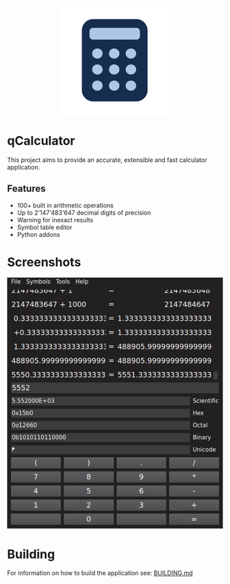 <div align="center">
  <img src="res/icon.png" alt="icon"/>
</div>

# qCalculator
This project aims to provide an accurate, extensible and fast calculator application.

## Features
- 100+ built in arithmetic operations
- Up to 2'147'483'647 decimal digits of precision
- Warning for inexact results
- Symbol table editor
- Python addons

# Screenshots
![img](res/screenshot.png)

# Building
For information on how to build the application see: [BUILDING.md](BUILDING.md)

